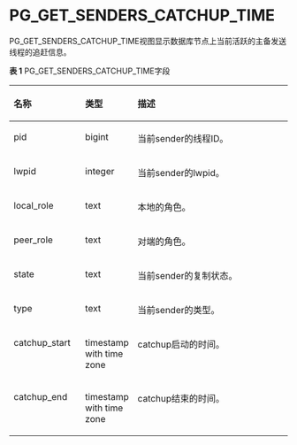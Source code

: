 # PG\_GET\_SENDERS\_CATCHUP\_TIME

PG\_GET\_SENDERS\_CATCHUP\_TIME视图显示数据库节点上当前活跃的主备发送线程的追赶信息。

**表 1**  PG\_GET\_SENDERS\_CATCHUP\_TIME字段

<a name="zh-cn_topic_0283137372_zh-cn_topic_0237122418_zh-cn_topic_0059778855_tda83a1604dd64f2388f88b90fa94d41d"></a>
<table><thead align="left"><tr id="zh-cn_topic_0283137372_zh-cn_topic_0237122418_zh-cn_topic_0059778855_r0f40bf1eb54b4e54bfdac65c0c0d1402"><th class="cellrowborder" valign="top" width="25.77%" id="mcps1.2.4.1.1"><p id="zh-cn_topic_0283137372_zh-cn_topic_0237122418_zh-cn_topic_0059778855_af58c7092203b40c9b015e4acb1f3715b"><a name="zh-cn_topic_0283137372_zh-cn_topic_0237122418_zh-cn_topic_0059778855_af58c7092203b40c9b015e4acb1f3715b"></a><a name="zh-cn_topic_0283137372_zh-cn_topic_0237122418_zh-cn_topic_0059778855_af58c7092203b40c9b015e4acb1f3715b"></a>名称</p>
</th>
<th class="cellrowborder" valign="top" width="16.73%" id="mcps1.2.4.1.2"><p id="zh-cn_topic_0283137372_zh-cn_topic_0237122418_zh-cn_topic_0059778855_abace03a3e7c9482eadcefc55e2ffc284"><a name="zh-cn_topic_0283137372_zh-cn_topic_0237122418_zh-cn_topic_0059778855_abace03a3e7c9482eadcefc55e2ffc284"></a><a name="zh-cn_topic_0283137372_zh-cn_topic_0237122418_zh-cn_topic_0059778855_abace03a3e7c9482eadcefc55e2ffc284"></a>类型</p>
</th>
<th class="cellrowborder" valign="top" width="57.49999999999999%" id="mcps1.2.4.1.3"><p id="zh-cn_topic_0283137372_zh-cn_topic_0237122418_zh-cn_topic_0059778855_a939cf13b70714c599b547a12e7126fa3"><a name="zh-cn_topic_0283137372_zh-cn_topic_0237122418_zh-cn_topic_0059778855_a939cf13b70714c599b547a12e7126fa3"></a><a name="zh-cn_topic_0283137372_zh-cn_topic_0237122418_zh-cn_topic_0059778855_a939cf13b70714c599b547a12e7126fa3"></a>描述</p>
</th>
</tr>
</thead>
<tbody><tr id="zh-cn_topic_0283137372_zh-cn_topic_0237122418_zh-cn_topic_0059778855_rc9bd38a512044ad4a301161af774fed7"><td class="cellrowborder" valign="top" width="25.77%" headers="mcps1.2.4.1.1 "><p id="zh-cn_topic_0283137372_zh-cn_topic_0237122418_zh-cn_topic_0059778855_a95e4f8005a0546a7b10cc26b284f8562"><a name="zh-cn_topic_0283137372_zh-cn_topic_0237122418_zh-cn_topic_0059778855_a95e4f8005a0546a7b10cc26b284f8562"></a><a name="zh-cn_topic_0283137372_zh-cn_topic_0237122418_zh-cn_topic_0059778855_a95e4f8005a0546a7b10cc26b284f8562"></a>pid</p>
</td>
<td class="cellrowborder" valign="top" width="16.73%" headers="mcps1.2.4.1.2 "><p id="zh-cn_topic_0283137372_zh-cn_topic_0237122418_zh-cn_topic_0059778855_ad3b7626d46af4bb0bdbfd34bc6bccfa1"><a name="zh-cn_topic_0283137372_zh-cn_topic_0237122418_zh-cn_topic_0059778855_ad3b7626d46af4bb0bdbfd34bc6bccfa1"></a><a name="zh-cn_topic_0283137372_zh-cn_topic_0237122418_zh-cn_topic_0059778855_ad3b7626d46af4bb0bdbfd34bc6bccfa1"></a>bigint</p>
</td>
<td class="cellrowborder" valign="top" width="57.49999999999999%" headers="mcps1.2.4.1.3 "><p id="zh-cn_topic_0283137372_zh-cn_topic_0237122418_zh-cn_topic_0059778855_aceeb149185ed4852b1fbc2a67a5a5cee"><a name="zh-cn_topic_0283137372_zh-cn_topic_0237122418_zh-cn_topic_0059778855_aceeb149185ed4852b1fbc2a67a5a5cee"></a><a name="zh-cn_topic_0283137372_zh-cn_topic_0237122418_zh-cn_topic_0059778855_aceeb149185ed4852b1fbc2a67a5a5cee"></a>当前sender的线程ID。</p>
</td>
</tr>
<tr id="zh-cn_topic_0283137372_zh-cn_topic_0237122418_zh-cn_topic_0059778855_rf86f18a0a281423cacdfe6b106ce2f74"><td class="cellrowborder" valign="top" width="25.77%" headers="mcps1.2.4.1.1 "><p id="zh-cn_topic_0283137372_zh-cn_topic_0237122418_zh-cn_topic_0059778855_ad5f3b88677ae4ce9b97c8661aeb4485f"><a name="zh-cn_topic_0283137372_zh-cn_topic_0237122418_zh-cn_topic_0059778855_ad5f3b88677ae4ce9b97c8661aeb4485f"></a><a name="zh-cn_topic_0283137372_zh-cn_topic_0237122418_zh-cn_topic_0059778855_ad5f3b88677ae4ce9b97c8661aeb4485f"></a>lwpid</p>
</td>
<td class="cellrowborder" valign="top" width="16.73%" headers="mcps1.2.4.1.2 "><p id="zh-cn_topic_0283137372_zh-cn_topic_0237122418_zh-cn_topic_0059778855_a701c1b15f14a429dab9a94a868687051"><a name="zh-cn_topic_0283137372_zh-cn_topic_0237122418_zh-cn_topic_0059778855_a701c1b15f14a429dab9a94a868687051"></a><a name="zh-cn_topic_0283137372_zh-cn_topic_0237122418_zh-cn_topic_0059778855_a701c1b15f14a429dab9a94a868687051"></a>integer</p>
</td>
<td class="cellrowborder" valign="top" width="57.49999999999999%" headers="mcps1.2.4.1.3 "><p id="zh-cn_topic_0283137372_zh-cn_topic_0237122418_zh-cn_topic_0059778855_a087b4a26386f403482fa472f23c038c3"><a name="zh-cn_topic_0283137372_zh-cn_topic_0237122418_zh-cn_topic_0059778855_a087b4a26386f403482fa472f23c038c3"></a><a name="zh-cn_topic_0283137372_zh-cn_topic_0237122418_zh-cn_topic_0059778855_a087b4a26386f403482fa472f23c038c3"></a>当前sender的lwpid。</p>
</td>
</tr>
<tr id="zh-cn_topic_0283137372_zh-cn_topic_0237122418_zh-cn_topic_0059778855_r14052f9ffc1e4c1aba841f7b94cbf4a8"><td class="cellrowborder" valign="top" width="25.77%" headers="mcps1.2.4.1.1 "><p id="zh-cn_topic_0283137372_zh-cn_topic_0237122418_zh-cn_topic_0059778855_aca4ac2f32e6c47d285c6711562c69581"><a name="zh-cn_topic_0283137372_zh-cn_topic_0237122418_zh-cn_topic_0059778855_aca4ac2f32e6c47d285c6711562c69581"></a><a name="zh-cn_topic_0283137372_zh-cn_topic_0237122418_zh-cn_topic_0059778855_aca4ac2f32e6c47d285c6711562c69581"></a>local_role</p>
</td>
<td class="cellrowborder" valign="top" width="16.73%" headers="mcps1.2.4.1.2 "><p id="zh-cn_topic_0283137372_zh-cn_topic_0237122418_zh-cn_topic_0059778855_a4870f681e61d4e2b998e1dd99c494630"><a name="zh-cn_topic_0283137372_zh-cn_topic_0237122418_zh-cn_topic_0059778855_a4870f681e61d4e2b998e1dd99c494630"></a><a name="zh-cn_topic_0283137372_zh-cn_topic_0237122418_zh-cn_topic_0059778855_a4870f681e61d4e2b998e1dd99c494630"></a>text</p>
</td>
<td class="cellrowborder" valign="top" width="57.49999999999999%" headers="mcps1.2.4.1.3 "><p id="zh-cn_topic_0283137372_zh-cn_topic_0237122418_zh-cn_topic_0059778855_af6e15e29b93f4015b4c21b68a5f367fd"><a name="zh-cn_topic_0283137372_zh-cn_topic_0237122418_zh-cn_topic_0059778855_af6e15e29b93f4015b4c21b68a5f367fd"></a><a name="zh-cn_topic_0283137372_zh-cn_topic_0237122418_zh-cn_topic_0059778855_af6e15e29b93f4015b4c21b68a5f367fd"></a>本地的角色。</p>
</td>
</tr>
<tr id="zh-cn_topic_0283137372_zh-cn_topic_0237122418_zh-cn_topic_0059778855_r75e897fdac6a4b3fb81b26e3478981a8"><td class="cellrowborder" valign="top" width="25.77%" headers="mcps1.2.4.1.1 "><p id="zh-cn_topic_0283137372_zh-cn_topic_0237122418_zh-cn_topic_0059778855_ad4f1cc017fed4d258790f0a06f163dd9"><a name="zh-cn_topic_0283137372_zh-cn_topic_0237122418_zh-cn_topic_0059778855_ad4f1cc017fed4d258790f0a06f163dd9"></a><a name="zh-cn_topic_0283137372_zh-cn_topic_0237122418_zh-cn_topic_0059778855_ad4f1cc017fed4d258790f0a06f163dd9"></a>peer_role</p>
</td>
<td class="cellrowborder" valign="top" width="16.73%" headers="mcps1.2.4.1.2 "><p id="zh-cn_topic_0283137372_zh-cn_topic_0237122418_zh-cn_topic_0059778855_a99a6dc5a5cc0420285ab147cbdd3e173"><a name="zh-cn_topic_0283137372_zh-cn_topic_0237122418_zh-cn_topic_0059778855_a99a6dc5a5cc0420285ab147cbdd3e173"></a><a name="zh-cn_topic_0283137372_zh-cn_topic_0237122418_zh-cn_topic_0059778855_a99a6dc5a5cc0420285ab147cbdd3e173"></a>text</p>
</td>
<td class="cellrowborder" valign="top" width="57.49999999999999%" headers="mcps1.2.4.1.3 "><p id="zh-cn_topic_0283137372_zh-cn_topic_0237122418_zh-cn_topic_0059778855_a1f25092081234bc4a27dfe36655d68e6"><a name="zh-cn_topic_0283137372_zh-cn_topic_0237122418_zh-cn_topic_0059778855_a1f25092081234bc4a27dfe36655d68e6"></a><a name="zh-cn_topic_0283137372_zh-cn_topic_0237122418_zh-cn_topic_0059778855_a1f25092081234bc4a27dfe36655d68e6"></a>对端的角色。</p>
</td>
</tr>
<tr id="zh-cn_topic_0283137372_zh-cn_topic_0237122418_zh-cn_topic_0059778855_r00389e95d6b64b39b009a6a7c0f6d3b8"><td class="cellrowborder" valign="top" width="25.77%" headers="mcps1.2.4.1.1 "><p id="zh-cn_topic_0283137372_zh-cn_topic_0237122418_zh-cn_topic_0059778855_a1c63405a54f44a86a7990964d96c91fc"><a name="zh-cn_topic_0283137372_zh-cn_topic_0237122418_zh-cn_topic_0059778855_a1c63405a54f44a86a7990964d96c91fc"></a><a name="zh-cn_topic_0283137372_zh-cn_topic_0237122418_zh-cn_topic_0059778855_a1c63405a54f44a86a7990964d96c91fc"></a>state</p>
</td>
<td class="cellrowborder" valign="top" width="16.73%" headers="mcps1.2.4.1.2 "><p id="zh-cn_topic_0283137372_zh-cn_topic_0237122418_zh-cn_topic_0059778855_a63861dc22d1e445ea3c20de573b2c39c"><a name="zh-cn_topic_0283137372_zh-cn_topic_0237122418_zh-cn_topic_0059778855_a63861dc22d1e445ea3c20de573b2c39c"></a><a name="zh-cn_topic_0283137372_zh-cn_topic_0237122418_zh-cn_topic_0059778855_a63861dc22d1e445ea3c20de573b2c39c"></a>text</p>
</td>
<td class="cellrowborder" valign="top" width="57.49999999999999%" headers="mcps1.2.4.1.3 "><p id="zh-cn_topic_0283137372_zh-cn_topic_0237122418_zh-cn_topic_0059778855_a237b8db77e6f41f3a0a1c7eec05f8e7c"><a name="zh-cn_topic_0283137372_zh-cn_topic_0237122418_zh-cn_topic_0059778855_a237b8db77e6f41f3a0a1c7eec05f8e7c"></a><a name="zh-cn_topic_0283137372_zh-cn_topic_0237122418_zh-cn_topic_0059778855_a237b8db77e6f41f3a0a1c7eec05f8e7c"></a>当前sender的复制状态。</p>
</td>
</tr>
<tr id="zh-cn_topic_0283137372_zh-cn_topic_0237122418_zh-cn_topic_0059778855_r82bcf8dcb20e46d9ad69a5a871078082"><td class="cellrowborder" valign="top" width="25.77%" headers="mcps1.2.4.1.1 "><p id="zh-cn_topic_0283137372_zh-cn_topic_0237122418_zh-cn_topic_0059778855_a2fbd60889b2941c5a7df8a9188b5ca55"><a name="zh-cn_topic_0283137372_zh-cn_topic_0237122418_zh-cn_topic_0059778855_a2fbd60889b2941c5a7df8a9188b5ca55"></a><a name="zh-cn_topic_0283137372_zh-cn_topic_0237122418_zh-cn_topic_0059778855_a2fbd60889b2941c5a7df8a9188b5ca55"></a>type</p>
</td>
<td class="cellrowborder" valign="top" width="16.73%" headers="mcps1.2.4.1.2 "><p id="zh-cn_topic_0283137372_zh-cn_topic_0237122418_zh-cn_topic_0059778855_aff8340b074324293b9649b17cfb4cc44"><a name="zh-cn_topic_0283137372_zh-cn_topic_0237122418_zh-cn_topic_0059778855_aff8340b074324293b9649b17cfb4cc44"></a><a name="zh-cn_topic_0283137372_zh-cn_topic_0237122418_zh-cn_topic_0059778855_aff8340b074324293b9649b17cfb4cc44"></a>text</p>
</td>
<td class="cellrowborder" valign="top" width="57.49999999999999%" headers="mcps1.2.4.1.3 "><p id="zh-cn_topic_0283137372_zh-cn_topic_0237122418_zh-cn_topic_0059778855_abd56452fca5d405b96f714e54ca80a41"><a name="zh-cn_topic_0283137372_zh-cn_topic_0237122418_zh-cn_topic_0059778855_abd56452fca5d405b96f714e54ca80a41"></a><a name="zh-cn_topic_0283137372_zh-cn_topic_0237122418_zh-cn_topic_0059778855_abd56452fca5d405b96f714e54ca80a41"></a>当前sender的类型。</p>
</td>
</tr>
<tr id="zh-cn_topic_0283137372_zh-cn_topic_0237122418_zh-cn_topic_0059778855_rceaa9104ae274fe6bc79701e8829d996"><td class="cellrowborder" valign="top" width="25.77%" headers="mcps1.2.4.1.1 "><p id="zh-cn_topic_0283137372_zh-cn_topic_0237122418_zh-cn_topic_0059778855_ae0103b5c32e548faadb258d2f1eec1f6"><a name="zh-cn_topic_0283137372_zh-cn_topic_0237122418_zh-cn_topic_0059778855_ae0103b5c32e548faadb258d2f1eec1f6"></a><a name="zh-cn_topic_0283137372_zh-cn_topic_0237122418_zh-cn_topic_0059778855_ae0103b5c32e548faadb258d2f1eec1f6"></a>catchup_start</p>
</td>
<td class="cellrowborder" valign="top" width="16.73%" headers="mcps1.2.4.1.2 "><p id="zh-cn_topic_0283137372_zh-cn_topic_0237122418_zh-cn_topic_0059778855_a4603dc0bfecc40d08bb0fdb066c46ce9"><a name="zh-cn_topic_0283137372_zh-cn_topic_0237122418_zh-cn_topic_0059778855_a4603dc0bfecc40d08bb0fdb066c46ce9"></a><a name="zh-cn_topic_0283137372_zh-cn_topic_0237122418_zh-cn_topic_0059778855_a4603dc0bfecc40d08bb0fdb066c46ce9"></a>timestamp with time zone</p>
</td>
<td class="cellrowborder" valign="top" width="57.49999999999999%" headers="mcps1.2.4.1.3 "><p id="zh-cn_topic_0283137372_zh-cn_topic_0237122418_zh-cn_topic_0059778855_a095d8cf328ea429f875177630b3e0681"><a name="zh-cn_topic_0283137372_zh-cn_topic_0237122418_zh-cn_topic_0059778855_a095d8cf328ea429f875177630b3e0681"></a><a name="zh-cn_topic_0283137372_zh-cn_topic_0237122418_zh-cn_topic_0059778855_a095d8cf328ea429f875177630b3e0681"></a>catchup启动的时间。</p>
</td>
</tr>
<tr id="zh-cn_topic_0283137372_zh-cn_topic_0237122418_zh-cn_topic_0059778855_rdd769064fc8a47f3a643d54b247990c8"><td class="cellrowborder" valign="top" width="25.77%" headers="mcps1.2.4.1.1 "><p id="zh-cn_topic_0283137372_zh-cn_topic_0237122418_zh-cn_topic_0059778855_a55e7ddcabccd4e09ab33d1467dc6d373"><a name="zh-cn_topic_0283137372_zh-cn_topic_0237122418_zh-cn_topic_0059778855_a55e7ddcabccd4e09ab33d1467dc6d373"></a><a name="zh-cn_topic_0283137372_zh-cn_topic_0237122418_zh-cn_topic_0059778855_a55e7ddcabccd4e09ab33d1467dc6d373"></a>catchup_end</p>
</td>
<td class="cellrowborder" valign="top" width="16.73%" headers="mcps1.2.4.1.2 "><p id="zh-cn_topic_0283137372_zh-cn_topic_0237122418_zh-cn_topic_0059778855_a583bfb13bebd4abeb5ca9ed4d89af1b0"><a name="zh-cn_topic_0283137372_zh-cn_topic_0237122418_zh-cn_topic_0059778855_a583bfb13bebd4abeb5ca9ed4d89af1b0"></a><a name="zh-cn_topic_0283137372_zh-cn_topic_0237122418_zh-cn_topic_0059778855_a583bfb13bebd4abeb5ca9ed4d89af1b0"></a>timestamp with time zone</p>
</td>
<td class="cellrowborder" valign="top" width="57.49999999999999%" headers="mcps1.2.4.1.3 "><p id="zh-cn_topic_0283137372_zh-cn_topic_0237122418_zh-cn_topic_0059778855_abf65d39419e845399f964e5beafe7100"><a name="zh-cn_topic_0283137372_zh-cn_topic_0237122418_zh-cn_topic_0059778855_abf65d39419e845399f964e5beafe7100"></a><a name="zh-cn_topic_0283137372_zh-cn_topic_0237122418_zh-cn_topic_0059778855_abf65d39419e845399f964e5beafe7100"></a>catchup结束的时间。</p>
</td>
</tr>
</tbody>
</table>

